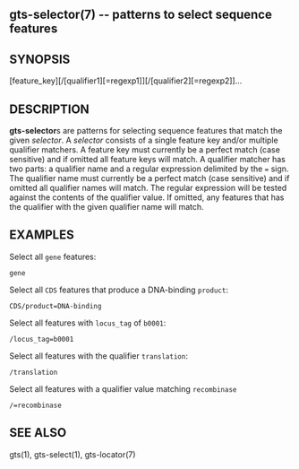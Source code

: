 ## gts-selector(7) -- patterns to select sequence features

## SYNOPSIS

[feature_key][/[qualifier1][=regexp1]][/[qualifier2][=regexp2]]...

## DESCRIPTION

**gts-selector**s are patterns for selecting sequence features that match the
given _selector_. A _selector_ consists of a single feature key and/or multiple
qualifier matchers. A feature key must currently be a perfect match
(case sensitive) and if omitted all feature keys will match. A qualifier
matcher has two parts: a qualifier name and a regular expression delimited by
the `=` sign. The qualifier name must currently be a perfect match (case
sensitive) and if omitted all qualifier names will match. The regular
expression will be tested against the contents of the qualifier value. If
omitted, any features that has the qualifier with the given qualifier name will
match.

## EXAMPLES

Select all `gene` features:

    gene

Select all `CDS` features that produce a DNA-binding `product`:

    CDS/product=DNA-binding

Select all features with `locus_tag` of `b0001`:

    /locus_tag=b0001

Select all features with the qualifier `translation`:

    /translation

Select all features with a qualifier value matching `recombinase`

    /=recombinase

## SEE ALSO

gts(1), gts-select(1), gts-locator(7)